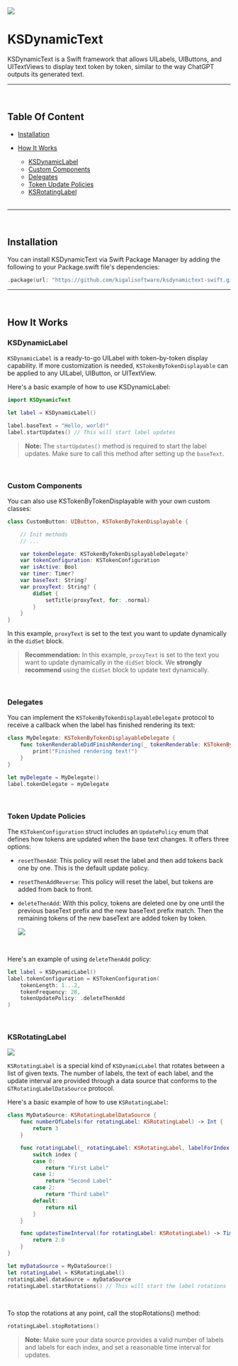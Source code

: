 <img src="https://github.com/kigalisoftware/ksdynamictext-swift/assets/44855831/53853ba6-35c3-444a-b748-2b9c7e4a16a7">

# KSDynamicText

KSDynamicText is a Swift framework that allows UILabels, UIButtons, and UITextViews to display text token by token, similar to the way ChatGPT outputs its generated text.

---

<br>

## Table Of Content

- [Installation](#installation)
  <br>

- [How It Works](#how-it-works)
  * [KSDynamicLabel](#KSDynamicLabel)
  * [Custom Components](#custom-components)
  * [Delegates](#delegates)
  * [Token Update Policies](#token-update-policies)
  * [KSRotatingLabel](#KSRotatingLabel)
  <br>

---

<br>

## Installation

You can install KSDynamicText via Swift Package Manager by adding the following to your Package.swift file's dependencies:

```swift
.package(url: "https://github.com/kigalisoftware/ksdynamictext-swift.git", .upToNextMajor(from: "1.0.0"))
```

---

<br>

## How It Works

### KSDynamicLabel

`KSDynamicLabel` is a ready-to-go UILabel with token-by-token display capability. If more customization is needed, `KSTokenByTokenDisplayable` can be applied to any UILabel, UIButton, or UITextView.

Here's a basic example of how to use KSDynamicLabel:

```swift
import KSDynamicText

let label = KSDynamicLabel()

label.baseText = "Hello, world!"
label.startUpdates() // This will start label updates
```

> **Note:** The `startUpdates()` method is required to start the label updates. Make sure to call this method after setting up the `baseText`.

<br>

### Custom Components

You can also use KSTokenByTokenDisplayable with your own custom classes:

```swift
class CustomButton: UIButton, KSTokenByTokenDisplayable {

    // Init methods
    // ...

    var tokenDelegate: KSTokenByTokenDisplayableDelegate?
    var tokenConfiguration: KSTokenConfiguration
    var isActive: Bool
    var timer: Timer?
    var baseText: String?
    var proxyText: String? {
        didSet {
            setTitle(proxyText, for: .normal)
        }
    }
}
```

In this example, `proxyText` is set to the text you want to update dynamically in the `didSet` block.

> **Recommendation:** In this example, `proxyText` is set to the text you want to update dynamically in the `didSet` block. We **strongly recommend** using the `didSet` block to update text dynamically.

<br>

### Delegates

You can implement the `KSTokenByTokenDisplayableDelegate` protocol to receive a callback when the label has finished rendering its text:

```swift
class MyDelegate: KSTokenByTokenDisplayableDelegate {
    func tokenRenderableDidFinishRendering(_ tokenRenderable: KSTokenByTokenDisplayable) {
        print("Finished rendering text!")
    }
}

let myDelegate = MyDelegate()
label.tokenDelegate = myDelegate
```

<br>

### Token Update Policies

The `KSTokenConfiguration` struct includes an `UpdatePolicy` enum that defines how tokens are updated when the base text changes. It offers three options:

- `resetThenAdd`: This policy will reset the label and then add tokens back one by one. This is the default update policy.
  <br>

- `resetThenAddReverse`: This policy will reset the label, but tokens are added from back to front.
  <br>

- `deleteThenAdd`: With this policy, tokens are deleted one by one until the previous baseText prefix and the new baseText prefix match. Then the remaining tokens of the new baseText are added token by token.
  <br>

    <img src="https://github.com/kigalisoftware/ksdynamictext-swift/assets/44855831/c7ac9ca8-a66a-4c01-83cb-e74321feb446">
    
    
<br>

Here's an example of using `deleteThenAdd` policy:

```swift
let label = KSDynamicLabel()
label.tokenConfiguration = KSTokenConfiguration(
    tokenLength: 1...2,
    tokenFrequency: 28,
    tokenUpdatePolicy: .deleteThenAdd
)
```

<br>

### KSRotatingLabel
<img src="https://github.com/kigalisoftware/ksdynamictext-swift/assets/44855831/bcaa4ed5-c169-41e3-9d52-55d359427592">

<br>

`KSRotatingLabel` is a special kind of `KSDynamicLabel` that rotates between a list of given texts. The number of labels, the text of each label, and the update interval are provided through a data source that conforms to the `GTRotatingLabelDataSource` protocol.

Here's a basic example of how to use `KSRotatingLabel`:

```swift
class MyDataSource: KSRotatingLabelDataSource {
    func numberOfLabels(for rotatingLabel: KSRotatingLabel) -> Int {
        return 3
    }

    func rotatingLabel(_ rotatingLabel: KSRotatingLabel, labelForIndex index: Int) -> String? {
        switch index {
        case 0:
            return "First Label"
        case 1:
            return "Second Label"
        case 2:
            return "Third Label"
        default:
            return nil
        }
    }

    func updatesTimeInterval(for rotatingLabel: KSRotatingLabel) -> TimeInterval {
        return 2.0
    }
}

let myDataSource = MyDataSource()
let rotatingLabel = KSRotatingLabel()
rotatingLabel.dataSource = myDataSource
rotatingLabel.startRotations() // This will start the label rotations
```

<br>

To stop the rotations at any point, call the stopRotations() method:

```swift
rotatingLabel.stopRotations()
```

> **Note:** Make sure your data source provides a valid number of labels and labels for each index, and set a reasonable time interval for updates.

<br>
